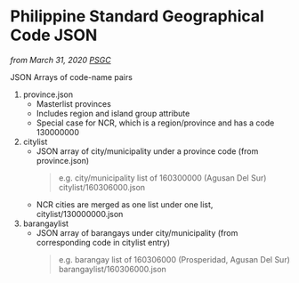 # Philippine Standard Geographical Code JSON
*from March 31, 2020 [PSGC](https://psa.gov.ph/classification/psgc/)*

JSON Arrays of code-name pairs
1. province.json
	* Masterlist provinces
	* Includes region and island group attribute
	* Special case for NCR, which is a region/province and has a code 130000000
2. citylist
	* JSON array of city/municipality under a province code (from province.json)
		> e.g. city/municipality list of 160300000 (Agusan Del Sur) citylist/160306000.json
	* NCR cities are merged as one list under one list, citylist/130000000.json
3. barangaylist
	* JSON array of barangays under city/municipality (from corresponding code in citylist entry)
		> e.g. barangay list of 160306000 (Prosperidad, Agusan Del Sur) barangaylist/160306000.json


